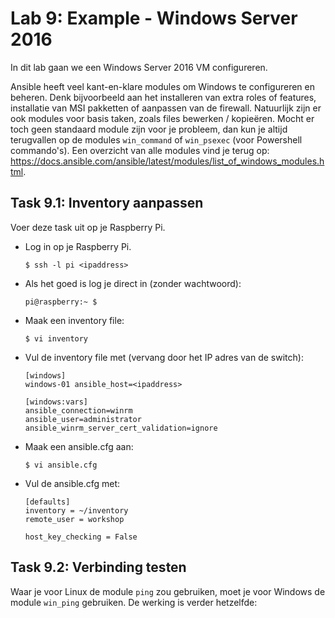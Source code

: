 # Lab 9: Example - Windows Server 2016
In dit lab gaan we een Windows Server 2016 VM configureren.

Ansible heeft veel kant-en-klare modules om Windows te configureren en beheren. Denk bijvoorbeeld aan het installeren van extra roles of features, installatie van MSI pakketten of aanpassen van de firewall. Natuurlijk zijn er ook modules voor basis taken, zoals files bewerken / kopieëren. Mocht er toch geen standaard module zijn voor je probleem, dan kun je altijd terugvallen op de modules ``win_command`` of ``win_psexec`` (voor Powershell commando's). Een overzicht van alle modules vind je terug op: https://docs.ansible.com/ansible/latest/modules/list_of_windows_modules.html.

## Task 9.1: Inventory aanpassen

Voer deze task uit op je Raspberry Pi.

* Log in op je Raspberry Pi.

  ``$ ssh -l pi <ipaddress>`` 

* Als het goed is log je direct in (zonder wachtwoord):

  ``` 
  pi@raspberry:~ $ 
  ```

* Maak een inventory file:

  ``$ vi inventory``

* Vul de inventory file met (vervang <ipaddress> door het IP adres van de switch):

  ```
  [windows]
  windows-01 ansible_host=<ipaddress>

  [windows:vars]
  ansible_connection=winrm
  ansible_user=administrator
  ansible_winrm_server_cert_validation=ignore
  ```

* Maak een ansible.cfg aan:

  ``$ vi ansible.cfg``

* Vul de ansible.cfg met:

  ```
  [defaults]
  inventory = ~/inventory
  remote_user = workshop
  
  host_key_checking = False
  ```

## Task 9.2: Verbinding testen

Waar je voor Linux de module ``ping`` zou gebruiken, moet je voor Windows de module ``win_ping`` gebruiken. De werking is verder hetzelfde:




